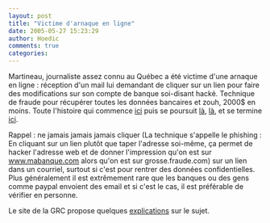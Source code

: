 ```yaml
---
layout: post
title: "Victime d'arnaque en ligne"
date: 2005-05-27 15:23:29
author: Hoedic
comments: true
categories: 
---
```



Martineau, journaliste assez connu au Québec a été victime d'une arnaque en ligne : réception d'un mail lui demandant de cliquer sur un lien pour faire des modifications sur son compte de banque soi-disant hacké. Technique de fraude pour récupérer toutes les données bancaires et zouh, 2000$ en moins. Toute l'histoire qui commence [ici](http://www.voir.ca/martineau/default.aspx?a=2005&m=5#652) puis se poursuit [là](http://www.voir.ca/martineau/default.aspx?a=2005&m=5#653), [là](http://www.voir.ca/martineau/default.aspx?a=2005&m=5#654), et se termine [ici](http://www.voir.ca/martineau/default.aspx?a=2005&m=5#655).

Rappel : ne jamais jamais jamais cliquer (La technique s'appelle le phishing : En cliquant sur un lien plutôt que taper l'adresse soi-même, ça permet de hacker l'adresse web et de donner l'impression qu'on est sur www.mabanque.com alors qu'on est sur grosse.fraude.com) sur un lien dans un courriel, surtout si c'est pour rentrer des données confidentielles. Plus généralement il est extrêmement rare que les banques ou des gens comme paypal envoient des email et si c'est le cas, il est préférable de vérifier en personne.

Le site de la GRC propose quelques [explications](http://www.rcmp.ca/scams/phishing_f.htm) sur le sujet.